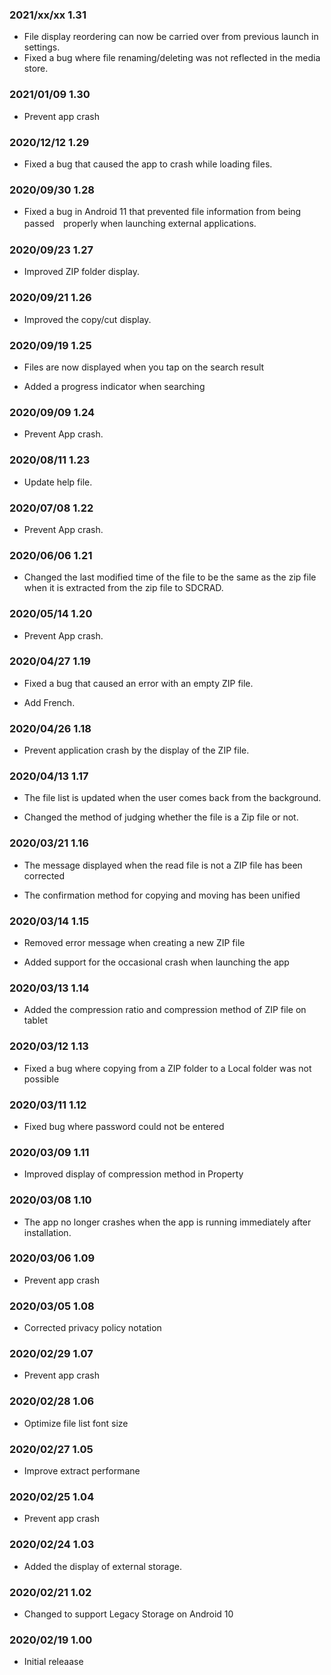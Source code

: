 ### 2021/xx/xx 1.31

- File display reordering can now be carried over from previous launch in settings.  
- Fixed a bug where file renaming/deleting was not reflected in the media store.  

### 2021/01/09 1.30

- Prevent app crash

### 2020/12/12 1.29

- Fixed a bug that caused the app to crash while loading files.

### 2020/09/30 1.28

- Fixed a bug in Android 11 that prevented file information from being passed　properly when launching external applications.

###  2020/09/23 1.27

- Improved ZIP folder display.

###  2020/09/21 1.26

- Improved the copy/cut display.

###  2020/09/19 1.25

- Files are now displayed when you tap on the search result

- Added a progress indicator when searching

### 2020/09/09 1.24

- Prevent App crash.

### 2020/08/11 1.23

- Update help file.

### 2020/07/08 1.22

- Prevent App crash.

### 2020/06/06 1.21

- Changed the last modified time of the file to be the same as the zip file when it is extracted from the zip file to SDCRAD.

### 2020/05/14 1.20

- Prevent App crash.

### 2020/04/27 1.19

- Fixed a bug that caused an error with an empty ZIP file.

- Add French.

### 2020/04/26 1.18

- Prevent application crash by the display of the ZIP file.

### 2020/04/13 1.17

- The file list is updated when the user comes back from the background.

- Changed the method of judging whether the file is a Zip file or not.

### 2020/03/21 1.16

- The message displayed when the read file is not a ZIP file has been corrected

- The confirmation method for copying and moving has been unified

### 2020/03/14 1.15

- Removed error message when creating a new ZIP file

- Added support for the occasional crash when launching the app

### 2020/03/13 1.14

- Added the compression ratio and compression method of ZIP file on tablet

### 2020/03/12 1.13

- Fixed a bug where copying from a ZIP folder to a Local folder was not possible

### 2020/03/11 1.12

- Fixed bug where password could not be entered

### 2020/03/09 1.11

- Improved display of compression method in Property

### 2020/03/08 1.10

-   The app no longer crashes when the app is running immediately after installation.

### 2020/03/06 1.09

-   Prevent app crash

### 2020/03/05 1.08

-   Corrected privacy policy notation

### 2020/02/29 1.07

-   Prevent app crash

### 2020/02/28 1.06

-   Optimize file list font size

### 2020/02/27 1.05

-   Improve extract performane

### 2020/02/25 1.04

-   Prevent app crash

### 2020/02/24 1.03 

-   Added the display of external storage.

### 2020/02/21 1.02 

-   Changed to support Legacy Storage on Android 10

### 2020/02/19 1.00 

-   Initial releaase